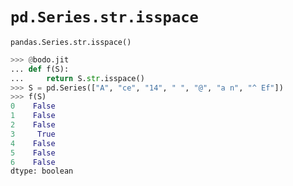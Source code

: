 # `pd.Series.str.isspace`

`pandas.Series.str.isspace()`

```py
>>> @bodo.jit
... def f(S):
...     return S.str.isspace()
>>> S = pd.Series(["A", "ce", "14", " ", "@", "a n", "^ Ef"])
>>> f(S)
0    False
1    False
2    False
3     True
4    False
5    False
6    False
dtype: boolean
```
